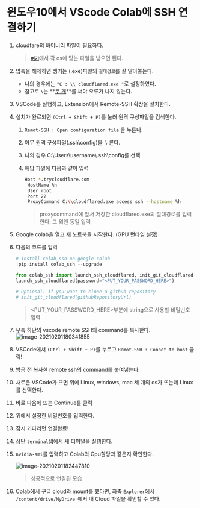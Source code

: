 # 윈도우10에서 VScode Colab에 SSH 연결하기

1. cloudfare의 바이너리 파일이 필요하다. 

	> [**`여기`**](https://developers.cloudflare.com/argo-tunnel/getting-started/installation)에서 각 os에 맞는 파일을 받으면 된다. 

2. 압축을 해제하면 생기는 (.exe)파일의 `절대경로`를 잘 알아놓는다. 

	- 나의 경우에는 `"C : \\ cloudflared.exe "`로 설정하였다. 
	- 참고로 `\`는 **<u>두 개</u>**를 써야 오류가 나지 않는다. 

3. VSCode를 실행하고, Extension에서 Remote-SSH 확장을 설치한다. 

4. 설치가 완료되면 `(Ctrl + Shift + P)`를 눌러 원격 구성파일을 검색한다. 

	1. `Remot-SSH : Open configuration file` 을 누른다.

	2. 아무 원격 구성파일(.ssh\config)을 누른다. 

	3. 나의 경우 C:\Users\username\\.ssh\config를 선택

	4. 해당 파일에 다음과 같이 입력

		```sh
		Host *.trycloudflare.com
		 HostName %h
		 User root
		 Port 22
		 ProxyCommand C:\\cloudflared.exe access ssh --hostname %h
		```

		> proxycommand에 앞서 저장한 cloudflared.exe의 절대경로를 입력한다. 그 외엔 동일 입력

5. Google colab을 열고 새 노트북을 시작한다. (GPU 런타임 설정)

6. 다음의 코드를 입력

	```python
	# Install colab_ssh on google colab
	!pip install colab_ssh --upgrade
	
	from colab_ssh import launch_ssh_cloudflared, init_git_cloudflared
	launch_ssh_cloudflared(password="<PUT_YOUR_PASSWORD_HERE>")
	
	# Optional: if you want to clone a github repository
	# init_git_cloudflared(githubRepositoryUrl)
	```

	> <PUT_YOUR_PASSWORD_HERE>부분에 string으로 사용할 비밀번호 입력

7. 우측 하단의 vscode remote SSH의 command를 복사한다.
    ![image-20210201180341855](https://user-images.githubusercontent.com/38639633/106442887-34a9b380-64bf-11eb-8118-6714209e1b01.png)

8. VSCode에서 `(Ctrl + Shift + P)`를 누르고 `Remot-SSH : Connet to host` 클릭!

9. 방금 전 복사한 remote ssh의 command를 붙여넣는다. 

10. 새로운 VSCode가 뜨면 위에 Linux, windows, mac 세 개의 os가 뜨는데 Linux를 선택한다.

11. 바로 다음에 뜨는 Continue를 클릭

12. 위에서 설정한 비밀번호를 입력한다. 

13. 잠시 기다리면 연결완료!

14. 상단 `terminal`탭에서 새 터미널을 실행한다. 

15. `nvidia-smi`를 입력하고 Colab의 Gpu할당과 같은지 확인한다. 

	![image-20210201182447810](https://user-images.githubusercontent.com/38639633/106442891-35424a00-64bf-11eb-9667-9a8ba958fc0d.png)

	> 성공적으로 연결된 모습

16. Colab에서 구글 cloud와 mount를 했다면, 좌측 `Explorer`에서 `/content/drive/MyDrive `에서 내 Cloud 파일을 확인할 수 있다. 



